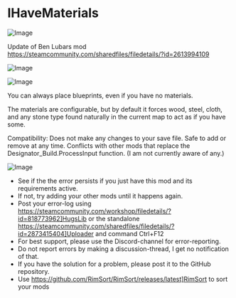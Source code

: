 # IHaveMaterials

![Image](https://i.imgur.com/buuPQel.png)

Update of Ben Lubars mod https://steamcommunity.com/sharedfiles/filedetails/?id=2613994109

![Image](https://i.imgur.com/pufA0kM.png)

	
![Image](https://i.imgur.com/Z4GOv8H.png)

You can always place blueprints, even if you have no materials.

The materials are configurable, but by default it forces wood, steel, cloth, and any stone type found naturally in the current map to act as if you have some.

Compatibility:
Does not make any changes to your save file. Safe to add or remove at any time.
Conflicts with other mods that replace the Designator_Build.ProcessInput function. (I am not currently aware of any.)

![Image](https://i.imgur.com/PwoNOj4.png)



-  See if the the error persists if you just have this mod and its requirements active.
-  If not, try adding your other mods until it happens again.
-  Post your error-log using https://steamcommunity.com/workshop/filedetails/?id=818773962]HugsLib or the standalone https://steamcommunity.com/sharedfiles/filedetails/?id=2873415404]Uploader and command Ctrl+F12
-  For best support, please use the Discord-channel for error-reporting.
-  Do not report errors by making a discussion-thread, I get no notification of that.
-  If you have the solution for a problem, please post it to the GitHub repository.
-  Use https://github.com/RimSort/RimSort/releases/latest]RimSort to sort your mods


